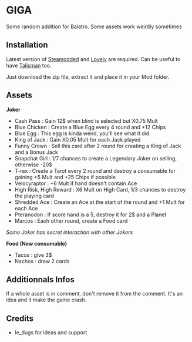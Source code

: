 # GIGA

Some random addition for Balatro. Some assets work weirdly sometimes

## Installation

Latest version of [Steamodded](https://github.com/Steamodded/smods) and [Lovely](https://github.com/ethangreen-dev/lovely-injector) are required. 
Can be useful to have [Talisman](https://github.com/SpectralPack/Talisman) too.

Just download the zip file, extract it and place it in your Mod folder.

## Assets

**Joker**

- Cash Pass : Gain 12$ when blind is selected but X0.75 Mult
- Blue Chicken : Create a Blue Egg every 4 round and +12 Chips
- Blue Egg : This egg is kinda weird, you'll see what it did
- King of Jack : Gain X0.05 Mult for each Jack played
- Funny Crown : Sell this card after 2 round for creating a King of Jack and a Bonus Jack
- Snapchat Girl : 1/7 chances to create a Legendary Joker on selling, otherwise -20$
- T-rex : Create a Tarot every 2 round and destroy a consumable for gaining +5 Mult and +25 Chips if possible
- Velocyraptor : +6 Mult if hand doesn't contain Ace
- High Risk, High Reward : X6 Mult on High Card, 1/3 chances to destroy the playing card
- Shredded Ace : Create an Ace at the start of the round and +1 Mult for each Ace
- Pteranodon : If score hand is a 5, destroy it for 2$ and a Planet
- Marcos : Each other round, create a Food card

*Some Joker has secret interaction with other Jokers*

**Food (New consumable)**
- Tacos : give 3$
- Nachos : draw 2 cards

## Additionnals Infos

If a whole asset is in comment, don't remove it from the comment. It's an idea and it make the game crash.

## Credits

- le_dugs for ideas and support
